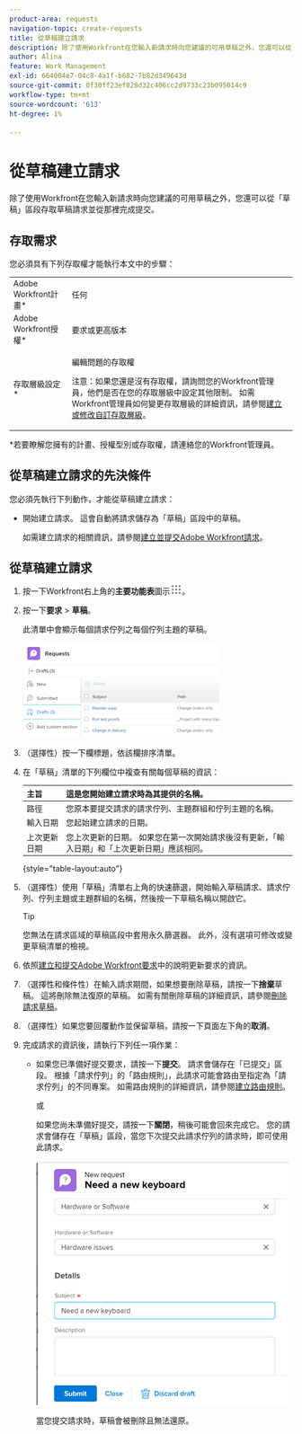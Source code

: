 ```yaml
---
product-area: requests
navigation-topic: create-requests
title: 從草稿建立請求
description: 除了使用Workfront在您輸入新請求時向您建議的可用草稿之外，您還可以從「草稿」區段存取草稿請求並從那裡完成提交。
author: Alina
feature: Work Management
exl-id: 664004e7-04c8-4a1f-b682-7b82d349643d
source-git-commit: 0f30ff23ef828d32c406cc2d9733c23b095014c9
workflow-type: tm+mt
source-wordcount: '613'
ht-degree: 1%

---
```


# 從草稿建立請求

除了使用Workfront在您輸入新請求時向您建議的可用草稿之外，您還可以從「草稿」區段存取草稿請求並從那裡完成提交。

## 存取需求

您必須具有下列存取權才能執行本文中的步驟：

<table style="table-layout:auto"> 
 <col> 
 <col> 
 <tbody> 
  <tr> 
   <td role="rowheader">Adobe Workfront計畫*</td> 
   <td> <p>任何 </p> </td> 
  </tr> 
  <tr> 
   <td role="rowheader">Adobe Workfront授權*</td> 
   <td> <p>要求或更高版本</p> </td> 
  </tr> 
  <tr> 
   <td role="rowheader">存取層級設定*</td> 
   <td> <p>編輯問題的存取權</p> <p>注意：如果您還是沒有存取權，請詢問您的Workfront管理員，他們是否在您的存取層級中設定其他限制。 如需Workfront管理員如何變更存取層級的詳細資訊，請參閱<a href="../../../administration-and-setup/add-users/configure-and-grant-access/create-modify-access-levels.md" class="MCXref xref">建立或修改自訂存取層級</a>。</p> </td> 
  </tr> 
 </tbody> 
</table>

&#42;若要瞭解您擁有的計畫、授權型別或存取權，請連絡您的Workfront管理員。

## 從草稿建立請求的先決條件

您必須先執行下列動作，才能從草稿建立請求： 

* 開始建立請求。 這會自動將請求儲存為「草稿」區段中的草稿。

  如需建立請求的相關資訊，請參閱[建立並提交Adobe Workfront請求](../../../manage-work/requests/create-requests/create-submit-requests.md)。

## 從草稿建立請求

1. 按一下Workfront右上角的&#x200B;**主要功能表**&#x200B;圖示![](assets/main-menu-icon.png)。
1. 按一下&#x200B;**要求** > **草稿**。

   此清單中會顯示每個請求佇列之每個佇列主題的草稿。

   ![](assets/nwe-drafts-section-with-list-of-drafts-350x169.png)

1. （選擇性）按一下欄標題，依該欄排序清單。

1. 在「草稿」清單的下列欄位中複查有關每個草稿的資訊：

   | 主旨 | 這是您開始建立請求時為其提供的名稱。 |
   |---|---|
   | 路徑 | 您原本要提交請求的請求佇列、主題群組和佇列主題的名稱。 |
   | 輸入日期 | 您起始建立請求的日期。 |
   | 上次更新日期 | 您上次更新的日期。 如果您在第一次開始請求後沒有更新，「輸入日期」和「上次更新日期」應該相同。 |

   {style="table-layout:auto"}

1. （選擇性）使用「草稿」清單右上角的快速篩選，開始輸入草稿請求、請求佇列、佇列主題或主題群組的名稱，然後按一下草稿名稱以開啟它。

   >[!TIP]
   >
   >您無法在請求區域的草稿區段中套用永久篩選器。 此外，沒有選項可修改或變更草稿清單的檢視。

1. 依照[建立和提交Adobe Workfront要求](../../../manage-work/requests/create-requests/create-submit-requests.md)中的說明更新要求的資訊。
1. （選擇性和條件性）在輸入請求期間，如果想要刪除草稿，請按一下&#x200B;**捨棄**&#x200B;草稿。 這將刪除無法復原的草稿。 如需有關刪除草稿的詳細資訊，請參閱[刪除請求草稿](../../../manage-work/requests/create-requests/delete-request-draft.md)。

1. （選擇性）如果您要回覆動作並保留草稿，請按一下頁面左下角的&#x200B;**取消**。

1. 完成請求的資訊後，請執行下列任一項作業：

   * 如果您已準備好提交要求，請按一下&#x200B;**提交**。 請求會儲存在「已提交」區段。 根據「請求佇列」的「路由規則」，此請求可能會路由至指定為「請求佇列」的不同專案。 如需路由規則的詳細資訊，請參閱[建立路由規則](../../../manage-work/requests/create-and-manage-request-queues/create-routing-rules.md)。

     或

     如果您尚未準備好提交，請按一下&#x200B;**關閉**，稍後可能會回來完成它。 您的請求會儲存在「草稿」區段，當您下次提交此請求佇列的請求時，即可使用此請求。

     ![](assets/nwe-submit-close-discard-draft-buttons-on-new-request-350x340.png)

     當您提交請求時，草稿會被刪除且無法還原。
